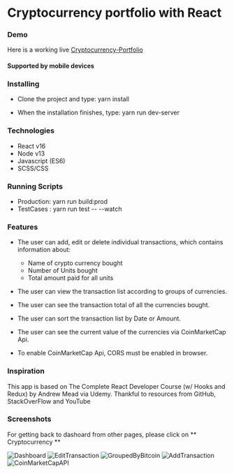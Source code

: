 # Cryptocurrency portfolio with React

### Demo

Here is a working live [Cryptocurrency-Portfolio](https://crypto-currency-portfolio.herokuapp.com/)

<h4>Supported by mobile devices </h4>

### Installing

- Clone the project and type: yarn install

- When the installation finishes, type: yarn run dev-server

### Technologies

- React v16
- Node v13
- Javascript (ES6)
- SCSS/CSS

### Running Scripts

- Production: yarn run build:prod
- TestCases : yarn run test -- --watch

### Features

- The user can add, edit or delete individual transactions, which contains information about:

  - Name of crypto currency bought
  - Number of Units bought
  - Total amount paid for all units

- The user can view the transaction list according to groups of currencies.
- The user can see the transaction total of all the currencies bought.
- The user can sort the transaction list by Date or Amount.
- The user can see the current value of the currencies via CoinMarketCap Api.
- To enable CoinMarketCap Api, CORS must be enabled in browser.

### Inspiration

This app is based on The Complete React Developer Course (w/ Hooks and Redux) by Andrew Mead via Udemy.
Thankful to resources from GitHub, StackOverFlow and YouTube

### Screenshots

For getting back to dashoard from other pages, please click on ** Cryptocurrency **

![Dashboard](https://user-images.githubusercontent.com/51769774/74516201-b6759980-4f5b-11ea-882e-b84def4615ad.PNG)
![EditTransaction](https://user-images.githubusercontent.com/51769774/74516204-b83f5d00-4f5b-11ea-82f2-262bbada60f5.PNG)
![GroupedByBitcoin](https://user-images.githubusercontent.com/51769774/74516205-b8d7f380-4f5b-11ea-8170-a8c17590f7cc.PNG)
![AddTransaction](https://user-images.githubusercontent.com/51769774/74516208-b9708a00-4f5b-11ea-9436-db70a84a2bf4.PNG)
![CoinMarketCapAPI](https://user-images.githubusercontent.com/51769774/74516210-ba092080-4f5b-11ea-86f0-8a83615b92a1.PNG)
